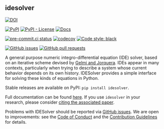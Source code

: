 idesolver
---------

[![DOI](https://joss.theoj.org/papers/10.21105/joss.00542/status.svg)](https://doi.org/10.21105/joss.00542)

[![PyPI](https://img.shields.io/pypi/v/idesolver)](https://pypi.org/project/idesolver)
[![PyPI - License](https://img.shields.io/pypi/l/idesolver)](https://pypi.org/project/idesolver)
[![Docs](https://img.shields.io/badge/docs-exist-brightgreen)](https://www.idesolver.how)

[![pre-commit.ci status](https://results.pre-commit.ci/badge/github/JoshKarpel/idesolver/main.svg)](https://results.pre-commit.ci/latest/github/JoshKarpel/idesolver/main)
[![codecov](https://codecov.io/gh/JoshKarpel/idesolver/branch/main/graph/badge.svg?token=2sjP4V0AfY)](https://codecov.io/gh/JoshKarpel/idesolver)
[![Code style: black](https://img.shields.io/badge/code%20style-black-000000.svg)](https://github.com/psf/black)

[![GitHub issues](https://img.shields.io/github/issues/JoshKarpel/idesolver)](https://github.com/JoshKarpel/idesolver/issues)
[![GitHub pull requests](https://img.shields.io/github/issues-pr/JoshKarpel/idesolver)](https://github.com/JoshKarpel/idesolver/pulls)

A general purpose numeric integro-differential equation (IDE) solver, based on an iterative scheme devised by [Gelmi and Jorquera](https://doi.org/10.1016/j.cpc.2013.09.008).
IDEs appear in many contexts, particularly when trying to describe a system whose current behavior depends on its own history.
IDESolver provides a simple interface for solving these kinds of equations in Python.

Stable releases are available on PyPI: `pip install idesolver`.

Full documentation can be found [here](https://idesolver.readthedocs.io/en/latest/).
If you use `idesolver` in your research, please consider [citing the associated paper](https://joss.theoj.org/papers/10.21105/joss.00542>).

Problems with IDESolver should be reported via [GitHub issues](https://github.com/JoshKarpel/idesolver/issues).
We are open to improvements: see the [Code of Conduct](https://github.com/JoshKarpel/idesolver/blob/master/CODE_OF_CONDUCT.md)
and the [Contribution Guidelines](https://github.com/JoshKarpel/idesolver/blob/master/CONTRIBUTING.md) for details.
